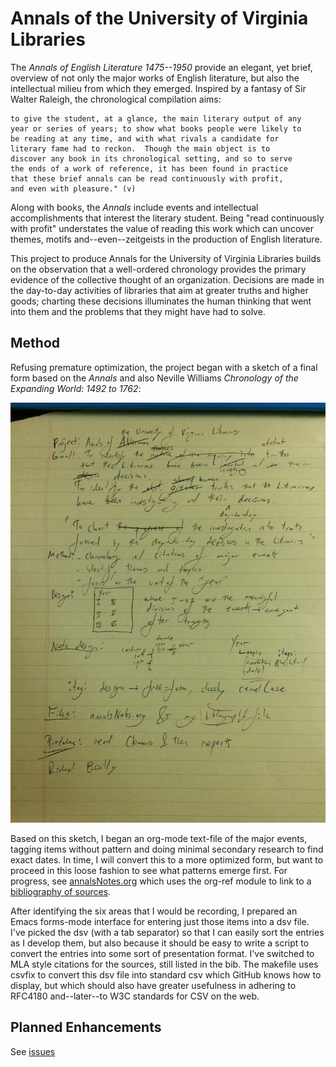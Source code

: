# Annals of the University of Virginia Libraries

The *Annals of English Literature 1475--1950* provide an elegant, yet
brief, overview of not only the major works of English literature, but
also the intellectual milieu from which they emerged.  Inspired by a
fantasy of Sir Walter Raleigh, the chronological compilation aims:

    to give the student, at a glance, the main literary output of any
    year or series of years; to show what books people were likely to
    be reading at any time, and with what rivals a candidate for
    literary fame had to reckon.  Though the main object is to
    discover any book in its chronological setting, and so to serve
    the ends of a work of reference, it has been found in practice
    that these brief annals can be read continuously with profit,
    and even with pleasure." (v)

Along with books, the *Annals* include events and intellectual
accomplishments that interest the literary student.  Being
"read continuously with profit" understates the value of reading this
work which can uncover themes, motifs and--even--zeitgeists in the
production of English literature.

This project to produce Annals for the University of Virginia
Libraries builds on the observation that a well-ordered chronology
provides the primary evidence of the collective thought of an
organization.  Decisions are made in the day-to-day activities of
libraries that aim at greater truths and higher goods; charting these
decisions illuminates the human thinking that went into them and the
problems that they might have had to solve.

## Method

Refusing premature optimization, the project began with a sketch of
a final form based on the *Annals* and also Neville Williams
*Chronology of the Expanding World: 1492 to 1762*:

![sketch](sketch.jpg)

Based on this sketch, I began an org-mode text-file of the major
events, tagging items without pattern and doing minimal secondary
research to find exact dates.  In time, I will convert this to a more
optimized form, but want to proceed in this loose fashion to see what
patterns emerge first.  For progress,
see [annalsNotes.org](annalsNotes.org) which uses the org-ref module
to link to a [bibliography of sources](sources.bib).

After identifying the six areas that I would be recording, I prepared
an Emacs forms-mode interface for entering just those items into a dsv
file.  I've picked the dsv (with a tab separator) so that I can easily
sort the entries as I develop them, but also because it should be easy
to write a script to convert the entries into some sort of
presentation format.  I've switched to MLA style citations for the
sources, still listed in the bib.  The makefile uses csvfix to convert
this dsv file into standard csv which GitHub knows how to display, but
which should also have greater usefulness in adhering to RFC4180
and--later--to W3C standards for CSV on the web.

## Planned Enhancements

See [issues](https://github.com/cacology/annalsUVaLib/issues)

